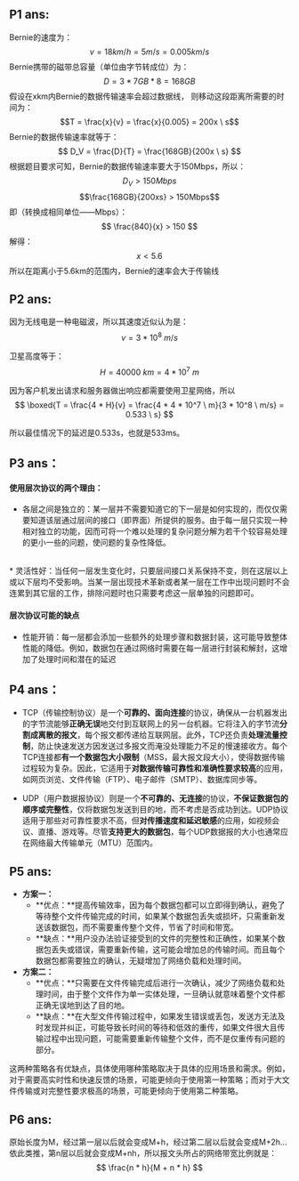 ## P1 ans:
Bernie的速度为：$$v = 18 km/h = 5 m/s = 0.005 km/s$$
Bernie携带的磁带总容量（单位由字节转成位）为：$$D = 3 * 7GB * 8 = 168GB$$
假设在xkm内Bernie的数据传输速率会超过数据线，
则移动这段距离所需要的时间为：$$T = \frac{x}{v} = \frac{x}{0.005} = 200x \ s$$
Bernie的数据传输速率就等于：
$$
D_V = \frac{D}{T} = \frac{168GB}{200x \ s}
$$
根据题目要求可知，Bernie的数据传输速率要大于150Mbps，所以：
$$D_V > 150Mbps $$
$$\frac{168GB}{200xs} > 150Mbps$$
即（转换成相同单位——Mbps）：
$$
\frac{840}{x} > 150
$$
解得：
$$
x < 5.6
$$
所以在距离小于5.6km的范围内，Bernie的速率会大于传输线

## P2 ans:
因为无线电是一种电磁波，所以其速度近似认为是：
$$v = 3*10^8 \ m/s$$

卫星高度等于：
$$H = 40000 \ km = 4 * 10^7 \ m$$

因为客户机发出请求和服务器做出响应都需要使用卫星网络，所以
$$
\boxed{T = \frac{4 * H}{v} = \frac{4 * 4 * 10^7 \ m}{3 * 10^8 \ m/s} = 0.533 \ s}
$$

所以最佳情况下的延迟是0.533s，也就是533ms。

## P3 ans：
#### 使用层次协议的两个理由：
* 各层之间是独立的：某一层并不需要知道它的下一层是如何实现的，而仅仅需要知道该层通过层间的接口（即界面）所提供的服务。由于每一层只实现一种相对独立的功能，因而可将一个难以处理的复杂问题分解为若干个较容易处理的更小一些的问题，使问题的复杂性降低。
<br>
* 灵活性好：当任何一层发生变化时，只要层间接口关系保持不变，则在这层以上或以下层均不受影响。当某一层出现技术革新或者某一层在工作中出现问题时不会连累到其它层的工作，排除问题时也只需要考虑这一层单独的问题即可。

#### 层次协议可能的缺点
* 性能开销：每一层都会添加一些额外的处理步骤和数据封装，这可能导致整体性能的降低。例如，数据包在通过网络时需要在每一层进行封装和解封，这增加了处理时间和潜在的延迟

## P4 ans：
* TCP（传输控制协议）是一个**可靠的、面向连接**的协议，确保从一台机器发出的字节流能够**正确无误**地交付到互联网上的另一台机器。它将注入的字节流**分割成离散的报文**，每个报文都传递给互联网层。此外，TCP还负责**处理流量控制**，防止快速发送方因发送过多报文而淹没处理能力不足的慢速接收方。每个TCP连接都**有一个数据包大小限制**（MSS，最大报文段大小），使得数据传输过程较为复杂。因此，它适用于**对数据传输可靠性和准确性要求较高**的应用，如网页浏览、文件传输（FTP）、电子邮件（SMTP）、数据库同步等。

* UDP（用户数据报协议）则是一个**不可靠的、无连接**的协议，**不保证数据包的顺序或完整性**，仅将数据包发送到目的地，而不考虑是否成功到达。UDP协议适用于那些对可靠性要求不高，但**对传播速度和延迟敏感**的应用，如视频会议、直播、游戏等。尽管**支持更大的数据包**，每个UDP数据报的大小也通常应在网络最大传输单元（MTU）范围内。

## P5 ans:
* **方案一：**
    * **优点：**提高传输效率，因为每个数据包都可以立即得到确认，避免了等待整个文件传输完成的时间，如果某个数据包丢失或损坏，只需重新发送该数据包，而不需要重传整个文件，节省了时间和带宽。
    * **缺点：**用户没办法验证接受到的文件的完整性和正确性，如果某个数据包丢失或错误，需要重新传输，这可能会增加总的传输时间。而且每个数据包都需要独立的确认，无疑增加了网络负载和处理时间。
* **方案二：**
    * **优点：**只需要在文件传输完成后进行一次确认，减少了网络负载和处理时间，由于整个文件作为单一实体处理，一旦确认就意味着整个文件都正确无误地到达了目的地。
    * **缺点：**在大型文件传输过程中，如果发生错误或丢包，发送方无法及时发现并纠正，可能导致长时间的等待和低效的重传，如果文件很大且传输过程中出现问题，可能需要重新传输整个文件，而不是仅重传有问题的部分。

这两种策略各有优缺点，具体使用哪种策略取决于具体的应用场景和需求。例如，对于需要高实时性和快速反馈的场景，可能更倾向于使用第一种策略；而对于大文件传输或对完整性要求极高的场景，可能更倾向于使用第二种策略。

## P6 ans:
原始长度为M，经过第一层以后就会变成M+h，经过第二层以后就会变成M+2h...依此类推，第n层以后就会变成M+nh，所以报文头所占的网络带宽比例就是：
$$
\frac{n * h}{M + n * h}
$$